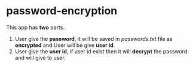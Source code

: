 # password-encryption

This app has **two** parts.

1. User give the **password**, it will be saved in *passwords.txt* file as **encrypted** and User will be give **user id**.
2. User give the **user id**, if user id exist then it will **decrypt** the password and will give to user.

